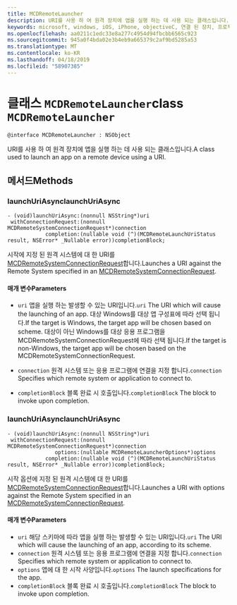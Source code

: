 ```yaml
---
title: MCDRemoteLauncher
description: URI를 사용 하 여 원격 장치에 앱을 실행 하는 데 사용 되는 클래스입니다.
keywords: microsoft, windows, iOS, iPhone, objectiveC, 연결 된 장치, 프로젝트 로마
ms.openlocfilehash: aa0211c1edc33e8a277c4954d94fbcbb6565c923
ms.sourcegitcommit: 945a0f4bda02e3b4eb9a665379c2af9bd5285a53
ms.translationtype: MT
ms.contentlocale: ko-KR
ms.lasthandoff: 04/18/2019
ms.locfileid: "58907385"
---
```

# <a name="class-mcdremotelauncher"></a><span data-ttu-id="d130a-104">클래스 `MCDRemoteLauncher`</span><span class="sxs-lookup"><span data-stu-id="d130a-104">class `MCDRemoteLauncher`</span></span> 

```
@interface MCDRemoteLauncher : NSObject
```  

<span data-ttu-id="d130a-105">URI를 사용 하 여 원격 장치에 앱을 실행 하는 데 사용 되는 클래스입니다.</span><span class="sxs-lookup"><span data-stu-id="d130a-105">A class used to launch an app on a remote device using a URI.</span></span>


## <a name="methods"></a><span data-ttu-id="d130a-106">메서드</span><span class="sxs-lookup"><span data-stu-id="d130a-106">Methods</span></span>

### <a name="launchuriasync"></a><span data-ttu-id="d130a-107">launchUriAsync</span><span class="sxs-lookup"><span data-stu-id="d130a-107">launchUriAsync</span></span>
```
- (void)launchUriAsync:(nonnull NSString*)uri
 withConnectionRequest:(nonnull MCDRemoteSystemConnectionRequest*)connection
            completion:(nullable void (^)(MCDRemoteLaunchUriStatus result, NSError* _Nullable error))completionBlock;
```

<span data-ttu-id="d130a-108">시작에 지정 된 원격 시스템에 대 한 URI를 [MCDRemoteSystemConnectionRequest](MCDRemoteSystemConnectionRequest.md)합니다.</span><span class="sxs-lookup"><span data-stu-id="d130a-108">Launches a URI against the Remote System specified in an [MCDRemoteSystemConnectionRequest](MCDRemoteSystemConnectionRequest.md).</span></span>

#### <a name="parameters"></a><span data-ttu-id="d130a-109">매개 변수</span><span class="sxs-lookup"><span data-stu-id="d130a-109">Parameters</span></span>
* <span data-ttu-id="d130a-110">`uri` 앱을 실행 하는 발생할 수 있는 URI입니다.</span><span class="sxs-lookup"><span data-stu-id="d130a-110">`uri` The URI which will cause the launching of an app.</span></span>  <span data-ttu-id="d130a-111">대상 Windows를 대상 앱 구성표에 따라 선택 됩니다.</span><span class="sxs-lookup"><span data-stu-id="d130a-111">If the target is Windows, the target app will be chosen based on scheme.</span></span> <span data-ttu-id="d130a-112">대상이 아닌 Windows를 대상 응용 프로그램을 MCDRemoteSystemConnectionRequest에 따라 선택 됩니다.</span><span class="sxs-lookup"><span data-stu-id="d130a-112">If the target is non-Windows, the target app will be chosen based on the MCDRemoteSystemConnectionRequest.</span></span>

* <span data-ttu-id="d130a-113">`connection` 원격 시스템 또는 응용 프로그램에 연결을 지정 합니다.</span><span class="sxs-lookup"><span data-stu-id="d130a-113">`connection` Specifies which remote system or application to connect to.</span></span>
* <span data-ttu-id="d130a-114">`completionBlock` 블록 완료 시 호출입니다.</span><span class="sxs-lookup"><span data-stu-id="d130a-114">`completionBlock` The block to invoke upon completion.</span></span>

### <a name="launchuriasync"></a><span data-ttu-id="d130a-115">launchUriAsync</span><span class="sxs-lookup"><span data-stu-id="d130a-115">launchUriAsync</span></span>
```
- (void)launchUriAsync:(nonnull NSString*)uri
 withConnectionRequest:(nonnull MCDRemoteSystemConnectionRequest*)connection
               options:(nullable MCDRemoteLauncherOptions*)options
            completion:(nullable void (^)(MCDRemoteLaunchUriStatus result, NSError* _Nullable error))completionBlock;
```

<span data-ttu-id="d130a-116">시작 옵션에 지정 된 원격 시스템에 대 한 URI를 [MCDRemoteSystemConnectionRequest](MCDRemoteSystemConnectionRequest.md)합니다.</span><span class="sxs-lookup"><span data-stu-id="d130a-116">Launches a URI with options against the Remote System specified in an [MCDRemoteSystemConnectionRequest](MCDRemoteSystemConnectionRequest.md).</span></span>

#### <a name="parameters"></a><span data-ttu-id="d130a-117">매개 변수</span><span class="sxs-lookup"><span data-stu-id="d130a-117">Parameters</span></span>
* <span data-ttu-id="d130a-118">`uri` 해당 스키마에 따라 앱을 실행 하는 발생할 수 있는 URI입니다.</span><span class="sxs-lookup"><span data-stu-id="d130a-118">`uri` The URI which will cause the launching of an app, according to its scheme.</span></span>
* <span data-ttu-id="d130a-119">`connection` 원격 시스템 또는 응용 프로그램에 연결을 지정 합니다.</span><span class="sxs-lookup"><span data-stu-id="d130a-119">`connection` Specifies which remote system or application to connect to.</span></span>
* <span data-ttu-id="d130a-120">`options` 앱에 대 한 시작 사양입니다.</span><span class="sxs-lookup"><span data-stu-id="d130a-120">`options` The launch specifications for the app.</span></span>
* <span data-ttu-id="d130a-121">`completionBlock` 블록 완료 시 호출입니다.</span><span class="sxs-lookup"><span data-stu-id="d130a-121">`completionBlock` The block to invoke upon completion.</span></span>